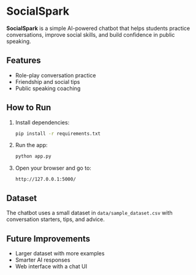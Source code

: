 # SocialSpark

**SocialSpark** is a simple AI-powered chatbot that helps students practice conversations, improve social skills, 
and build confidence in public speaking.

## Features
- Role-play conversation practice
- Friendship and social tips
- Public speaking coaching

## How to Run
1. Install dependencies:
   ```bash
   pip install -r requirements.txt
   ```
2. Run the app:
   ```bash
   python app.py
   ```
3. Open your browser and go to:
   ```
   http://127.0.0.1:5000/
   ```

## Dataset
The chatbot uses a small dataset in `data/sample_dataset.csv` with conversation starters, tips, and advice.

## Future Improvements
- Larger dataset with more examples
- Smarter AI responses
- Web interface with a chat UI
